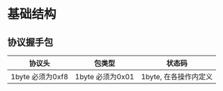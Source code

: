 # 基础结构
## 协议握手包
| 协议头           | 包类型            | 状态码                |
| ---------------- | ----------------- | --------------------- |
| 1byte 必须为0xf8 | 1byte 必须为0x01  | 1byte, 在各操作内定义 |
